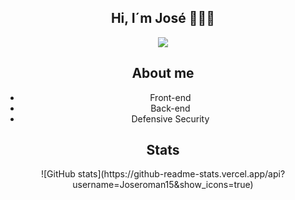 <div align="center">
<div align="center">
    <h2>Hi, I´m José 👨🏻‍💻</h2>
</div>
<p align="center">
    <img src="https://skillicons.dev/icons?i=html,css,js,java,php,linux,bash,kali,vscode,git,github"/>
</p>
<div align="center">
    <h2>About me</h2>
</div>
<div align="center">
    <ul>
        <li>Front-end</li>
        <li>Back-end</li>
        <li>Defensive Security</li>
    </ul>
</div>
<div align="center">
    <h2>Stats</h2>
</div>
    ![GitHub stats](https://github-readme-stats.vercel.app/api?username=Joseroman15&show_icons=true)
</div>



<!--
**Joseroman15/Joseroman15** is a ✨ _special_ ✨ repository because its `README.md` (this file) appears on your GitHub profile.

Here are some ideas to get you started:

- 🔭 I’m currently working on ...
- 🌱 I’m currently learning ...
- 👯 I’m looking to collaborate on ...
- 🤔 I’m looking for help with ...
- 💬 Ask me about ...
- 📫 How to reach me: ...
- 😄 Pronouns: ...
- ⚡ Fun fact: ...
-->
